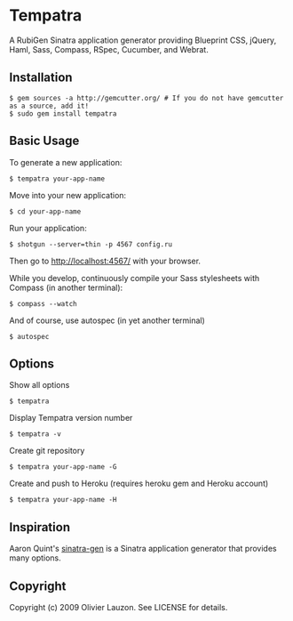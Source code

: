 Tempatra
========

A RubiGen Sinatra application generator providing Blueprint CSS, jQuery, Haml, Sass, Compass, RSpec, Cucumber, and Webrat.

Installation
------------

    $ gem sources -a http://gemcutter.org/ # If you do not have gemcutter as a source, add it!
    $ sudo gem install tempatra

Basic Usage
-----------

To generate a new application:

    $ tempatra your-app-name

Move into your new application:

    $ cd your-app-name

Run your application:

    $ shotgun --server=thin -p 4567 config.ru

Then go to [http://localhost:4567/](http://localhost:4567/) with your browser.

While you develop, continuously compile your Sass stylesheets with Compass (in another terminal):

    $ compass --watch

And of course, use autospec (in yet another terminal)

    $ autospec


Options
-------

Show all options

    $ tempatra

Display Tempatra version number

    $ tempatra -v

Create git repository

    $ tempatra your-app-name -G

Create and push to Heroku (requires heroku gem and Heroku account)

    $ tempatra your-app-name -H


Inspiration
-----------

Aaron Quint's [sinatra-gen](http://github.com/quirkey/sinatra-gen) is a Sinatra application generator that provides many options.


Copyright
---------

Copyright (c) 2009 Olivier Lauzon. See LICENSE for details.
